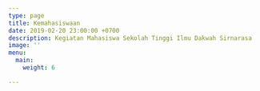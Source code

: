 ```yaml
---
type: page
title: Kemahasiswaan
date: 2019-02-20 23:00:00 +0700
description: Kegiatan Mahasiswa Sekolah Tinggi Ilmu Dakwah Sirnarasa
image: ''
menu:
  main:
    weight: 6

---
```

